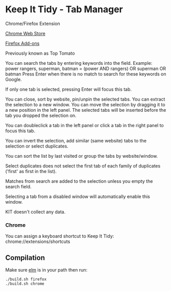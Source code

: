 # Keep It Tidy - Tab Manager
Chrome/Firefox Extension

[Chrome Web Store](https://chrome.google.com/webstore/detail/keep-it-tidy-tab-manager/ncjlgbnopdeldjbdbcpgdepfifhpocip)

[Firefox Add-ons](https://addons.mozilla.org/en-US/firefox/addon/kit/)

Previously known as Top Tomato

You can search the tabs by entering keywords into the field.
Example: power rangers, superman, batman = (power AND rangers) OR superman OR batman
Press Enter when there is no match to search for these keywords on Google.

If only one tab is selected, pressing Enter will focus this tab.

You can close, sort by website, pin/unpin the selected tabs.
You can extract the selection to a new window.
You can move the selection by dragging it to a new position in the left panel. The selected tabs will be inserted before the tab you dropped the selection on.

You can doubleclick a tab in the left panel or click a tab in the right panel to focus this tab.

You can invert the selection, add similar (same website) tabs to the selection or select duplicates.

You can sort the list by last visited or group the tabs by website/window.

Select duplicates does not select the first tab of each family of duplicates ('first' as first in the list).

Matches from search are added to the selection unless you empty the search field.

Selecting a tab from a disabled window will automatically enable this window.

KIT doesn't collect any data.

### Chrome

You can assign a keyboard shortcut to Keep It Tidy:
chrome://extensions/shortcuts


## Compilation

Make sure [elm](https://elm-lang.org/) is in your path then run:

```
./build.sh firefox
./build.sh chrome
```
